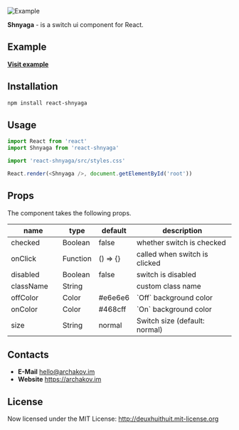 ![Example](http://archakov.im/uploads/react-shnyaga-1.gif)

**Shnyaga** - is a switch ui component for React.

## Example
**[Visit example](https://htmlpreview.github.io/?https://github.com/Archakov06/react-shnyaga/blob/master/example/dist/index.html)**

## Installation
```bash
npm install react-shnyaga
```

## Usage
```js
import React from 'react'
import Shnyaga from 'react-shnyaga'

import 'react-shnyaga/src/styles.css'

React.render(<Shnyaga />, document.getElementById('root'))
```

## Props
The component takes the following props.

<table class="table table-bordered table-striped">
    <thead>
    <tr>
        <th style="width: 100px;">name</th>
        <th style="width: 50px;">type</th>
        <th style="width: 50px;">default</th>
        <th>description</th>
    </tr>
    </thead>
    <tbody>
        <tr>
          <td>checked</td>
          <td>Boolean</td>
          <td>false</td>
          <td>whether switch is checked</td>
        </tr>
        <tr>
          <td>onClick</td>
          <td>Function</td>
          <td>() => {}</td>
          <td>called when switch is clicked</td>
        </tr>
        <tr>
          <td>disabled</td>
          <td>Boolean</td>
          <td>false</td>
          <td>switch is disabled</td>
        </tr>
        <tr>
          <td>className</td>
          <td>String</td>
          <td></td>
          <td>custom class name</td>
        </tr>
        <tr>
          <td>offColor</td>
          <td>Color</td>
          <td>#e6e6e6</td>
          <td>`Off` background color</td>
        </tr>
        <tr>
          <td>onColor</td>
          <td>Color</td>
          <td>#468cff</td>
          <td>`On` background color</td>
        </tr>
        <tr>
          <td>size</td>
          <td>String</td>
          <td>normal</td>
          <td>Switch size (default: normal)</td>
        </tr>
    </tbody>
</table>

## Contacts
* 	**E-Mail**
	<hello@archakov.im>
* 	**Website**
	<https://archakov.im>

## License
Now licensed under the MIT License: <http://deuxhuithuit.mit-license.org>
